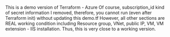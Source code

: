 This is a demo version of Terraform - Azure
Of course, subscription_id kind of secret information I removed, therefore, you cannot run (even after Terraform init) without updating this demo.tf
However, all other sections are REAL working condition including Resource group, VNet, public IP, VM, VM extension - IIS installation.
Thus, this is very close to a working version.
